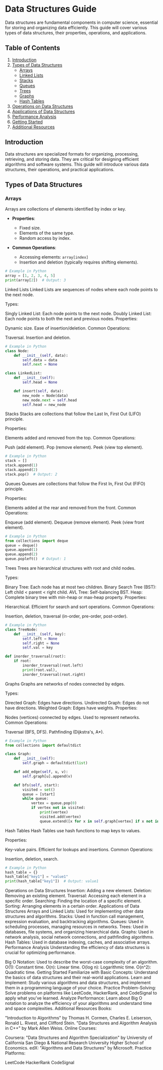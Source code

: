 # Data Structures Guide

Data structures are fundamental components in computer science, essential for storing and organizing data efficiently. This guide will cover various types of data structures, their properties, operations, and applications.

## Table of Contents

1. [Introduction](#introduction)
2. [Types of Data Structures](#types-of-data-structures)
   - [Arrays](#arrays)
   - [Linked Lists](#linked-lists)
   - [Stacks](#stacks)
   - [Queues](#queues)
   - [Trees](#trees)
   - [Graphs](#graphs)
   - [Hash Tables](#hash-tables)
3. [Operations on Data Structures](#operations-on-data-structures)
4. [Applications of Data Structures](#applications-of-data-structures)
5. [Performance Analysis](#performance-analysis)
6. [Getting Started](#getting-started)
7. [Additional Resources](#additional-resources)

## Introduction

Data structures are specialized formats for organizing, processing, retrieving, and storing data. They are critical for designing efficient algorithms and software systems. This guide will introduce various data structures, their operations, and practical applications.

## Types of Data Structures

### Arrays

Arrays are collections of elements identified by index or key.

- **Properties**:
  - Fixed size.
  - Elements of the same type.
  - Random access by index.

- **Common Operations**:
  - Accessing elements: `array[index]`
  - Insertion and deletion (typically requires shifting elements).

```python
# Example in Python
array = [1, 2, 3, 4, 5]
print(array[2])  # Output: 3
```
Linked Lists
Linked Lists are sequences of nodes where each node points to the next node.

Types:

Singly Linked List: Each node points to the next node.
Doubly Linked List: Each node points to both the next and previous nodes.
Properties:

Dynamic size.
Ease of insertion/deletion.
Common Operations:

Traversal.
Insertion and deletion.

```python
# Example in Python
class Node:
    def __init__(self, data):
        self.data = data
        self.next = None

class LinkedList:
    def __init__(self):
        self.head = None

    def insert(self, data):
        new_node = Node(data)
        new_node.next = self.head
        self.head = new_node
```

Stacks
Stacks are collections that follow the Last In, First Out (LIFO) principle.

Properties:

Elements added and removed from the top.
Common Operations:

Push (add element).
Pop (remove element).
Peek (view top element).

```python
# Example in Python
stack = []
stack.append(1)
stack.append(2)
stack.pop()  # Output: 2
```

Queues
Queues are collections that follow the First In, First Out (FIFO) principle.

Properties:

Elements added at the rear and removed from the front.
Common Operations:

Enqueue (add element).
Dequeue (remove element).
Peek (view front element).

```python
# Example in Python
from collections import deque
queue = deque()
queue.append(1)
queue.append(2)
queue.popleft()  # Output: 1
```

Trees
Trees are hierarchical structures with root and child nodes.

Types:

Binary Tree: Each node has at most two children.
Binary Search Tree (BST): Left child < parent < right child.
AVL Tree: Self-balancing BST.
Heap: Complete binary tree with min-heap or max-heap property.
Properties:

Hierarchical.
Efficient for search and sort operations.
Common Operations:

Insertion, deletion, traversal (in-order, pre-order, post-order).

```python
# Example in Python
class TreeNode:
    def __init__(self, key):
        self.left = None
        self.right = None
        self.val = key

def inorder_traversal(root):
    if root:
        inorder_traversal(root.left)
        print(root.val),
        inorder_traversal(root.right)
```

Graphs
Graphs are networks of nodes connected by edges.

Types:

Directed Graph: Edges have directions.
Undirected Graph: Edges do not have directions.
Weighted Graph: Edges have weights.
Properties:

Nodes (vertices) connected by edges.
Used to represent networks.
Common Operations:

Traversal (BFS, DFS).
Pathfinding (Dijkstra's, A*).

```python
# Example in Python
from collections import defaultdict

class Graph:
    def __init__(self):
        self.graph = defaultdict(list)

    def add_edge(self, u, v):
        self.graph[u].append(v)

    def bfs(self, start):
        visited = set()
        queue = [start]
        while queue:
            vertex = queue.pop(0)
            if vertex not in visited:
                print(vertex)
                visited.add(vertex)
                queue.extend([x for x in self.graph[vertex] if x not in visited])
```

Hash Tables
Hash Tables use hash functions to map keys to values.

Properties:

Key-value pairs.
Efficient for lookups and insertions.
Common Operations:

Insertion, deletion, search.

```python
# Example in Python
hash_table = {}
hash_table["key1"] = "value1"
print(hash_table["key1"])  # Output: value1
```
Operations on Data Structures
Insertion: Adding a new element.
Deletion: Removing an existing element.
Traversal: Accessing each element in a specific order.
Searching: Finding the location of a specific element.
Sorting: Arranging elements in a certain order.
Applications of Data Structures
Arrays and Linked Lists: Used for implementing other data structures and algorithms.
Stacks: Used in function call management, expression evaluation, and backtracking algorithms.
Queues: Used in scheduling processes, managing resources in networks.
Trees: Used in databases, file systems, and organizing hierarchical data.
Graphs: Used in network analysis, social network connections, and pathfinding algorithms.
Hash Tables: Used in database indexing, caches, and associative arrays.
Performance Analysis
Understanding the efficiency of data structures is crucial for optimizing performance.

Big O Notation: Used to describe the worst-case complexity of an algorithm.
O(1): Constant time.
O(n): Linear time.
O(log n): Logarithmic time.
O(n^2): Quadratic time.
Getting Started
Familiarize with Basic Concepts: Understand the basics of data structures and their real-world applications.
Learn and Implement: Study various algorithms and data structures, and implement them in a programming language of your choice.
Practice Problem-Solving: Solve problems on platforms like LeetCode, HackerRank, and CodeSignal to apply what you’ve learned.
Analyze Performance: Learn about Big O notation to analyze the efficiency of your algorithms and understand time and space complexities.
Additional Resources
Books:

"Introduction to Algorithms" by Thomas H. Cormen, Charles E. Leiserson, Ronald L. Rivest, and Clifford Stein.
"Data Structures and Algorithm Analysis in C++" by Mark Allen Weiss.
Online Courses:

Coursera: "Data Structures and Algorithm Specialization" by University of California San Diego & National Research University Higher School of Economics.
edX: "Algorithms and Data Structures" by Microsoft.
Practice Platforms:

LeetCode
HackerRank
CodeSignal
